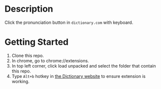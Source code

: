 # Description

Click the pronunciation button in `dictionary.com` with keyboard.

# Getting Started

1. Clone this repo.
2. In chrome, go to chrome://extensions.
3. In top left corner, click load unpacked and select the folder that contain this repo.
4. Type `Alt+b` hotkey in [the Dictionary website](https://www.dictionary.com/browse/test) to ensure extension is working.
